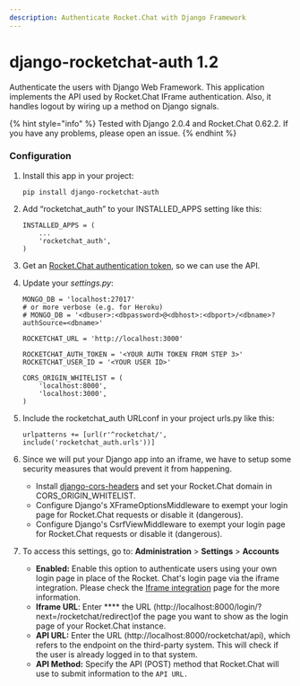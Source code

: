 ```yaml
---
description: Authenticate Rocket.Chat with Django Framework
---
```


# django-rocketchat-auth 1.2

Authenticate the users with Django Web Framework. This application implements the API used by Rocket.Chat IFrame authentication. Also, it handles logout by wiring up a method on Django signals.

{% hint style="info" %}
Tested with Django 2.0.4 and Rocket.Chat 0.62.2. If you have any problems, please open an issue.
{% endhint %}

### Configuration

1.  Install this app in your project:

    ```
    pip install django-rocketchat-auth
    ```
2.  Add “rocketchat\_auth” to your INSTALLED\_APPS setting like this:

    ```
    INSTALLED_APPS = (
        ...
        'rocketchat_auth',
    )
    ```
3. Get an [Rocket.Chat authentication token](https://docs.rocket.chat/guides/user-guides/user-panel/managing-your-account/personal-access-token#creating-a-personal-access-token), so we can use the API.
4.  Update your _settings.py_:

    ```
    MONGO_DB = 'localhost:27017'
    # or more verbose (e.g. for Heroku)
    # MONGO_DB = '<dbuser>:<dbpassword>@<dbhost>:<dbport>/<dbname>?authSource=<dbname>'

    ROCKETCHAT_URL = 'http://localhost:3000'

    ROCKETCHAT_AUTH_TOKEN = '<YOUR AUTH TOKEN FROM STEP 3>'
    ROCKETCHAT_USER_ID = '<YOUR USER ID>'

    CORS_ORIGIN_WHITELIST = (
        'localhost:8000',
        'localhost:3000',
    )
    ```
5.  Include the rocketchat\_auth URLconf in your project urls.py like this:

    ```
    urlpatterns += [url(r'^rocketchat/', include('rocketchat_auth.urls'))]
    ```
6. Since we will put your Django app into an iframe, we have to setup some security measures that would prevent it from happening.
   * Install [django-cors-headers](https://github.com/ottoyiu/django-cors-headers) and set your Rocket.Chat domain in CORS\_ORIGIN\_WHITELIST.
   * Configure Django's XFrameOptionsMiddleware to exempt your login page for Rocket.Chat requests or disable it (dangerous).
   * Configure Django's CsrfViewMiddleware to exempt your login page for Rocket.Chat requests or disable it (dangerous).
7. To access this settings, go to: **Administration** > **Settings** > **Accounts**
   * **Enabled:** Enable this option to authenticate users using your own login page in place of the Rocket. Chat's login page via the iframe integration. Please check the [Iframe integration](https://developer.rocket.chat/rocket.chat/iframe-integration) page for the more information.
   * **Iframe URL**: Enter **** the URL (http://localhost:8000/login/?next=/rocketchat/redirect)of the page you want to show as the login page of your Rocket.Chat instance.
   * **API URL:**  Enter the URL (http://localhost:8000/rocketchat/api), which refers to the endpoint on the third-party system. This will check if the user is already logged in to that system.&#x20;
   * **API Method:** Specify the API (POST) method that Rocket.Chat will use to submit information to the `API URL.`
